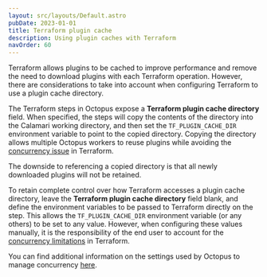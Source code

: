 ```yaml
---
layout: src/layouts/Default.astro
pubDate: 2023-01-01
title: Terraform plugin cache
description: Using plugin caches with Terraform
navOrder: 60
---
```


Terraform allows plugins to be cached to improve performance and remove the need to download plugins with each Terraform operation. However, there are considerations to take into account when configuring Terraform to use a plugin cache directory.

The Terraform steps in Octopus expose a **Terraform plugin cache directory** field. When specified, the steps will copy the contents of the directory into the Calamari working directory, and then set the `TF_PLUGIN_CACHE_DIR` environment variable to point to the copied directory. Copying the directory allows multiple Octopus workers to reuse plugins while avoiding the [concurrency issue](https://github.com/hashicorp/terraform/issues/25849) in Terraform.

The downside to referencing a copied directory is that all newly downloaded plugins will not be retained.

To retain complete control over how Terraform accesses a plugin cache directory, leave the **Terraform plugin cache directory** field blank, and define the environment variables to be passed to Terraform directly on the step. This allows the `TF_PLUGIN_CACHE_DIR` environment variable (or any others) to be set to any value. However, when configuring these values manually, it is the responsibility of the end user to account for the [concurrency limitations](https://github.com/hashicorp/terraform/issues/25849) in Terraform. 

You can find additional information on the settings used by Octopus to manage concurrency [here](/docs/administration/managing-infrastructure/run-multiple-processes-on-a-target-simultaneously/).